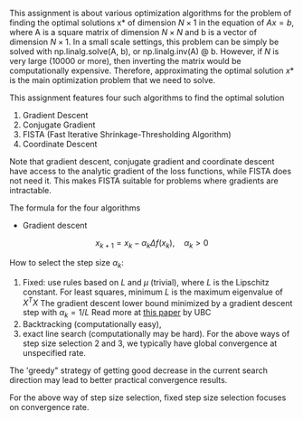 This assignment is about various optimization algorithms for the problem of finding the optimal solutions x* of dimension $N \times 1$ in the equation of $Ax = b$, where A is a square matrix of dimension $N \times N$ and b is a vector of dimension $N \times 1$. In a small scale settings, this problem can be simply be solved with np.linalg.solve(A, b), or np.linalg.inv(A) @ b. However, if $N$ is very large (10000 or more), then inverting the matrix would be computationally expensive. Therefore, approximating the optimal solution $x*$ is the main optimization problem that we need to solve. 

This assignment features four such algorithms to find the optimal solution
1. Gradient Descent
2. Conjugate Gradient
3. FISTA (Fast Iterative Shrinkage-Thresholding Algorithm)
4. Coordinate Descent

Note that gradient descent, conjugate gradient and coordinate descent have access to the analytic gradient of the loss functions, while FISTA does not need it. This makes FISTA suitable for problems where gradients are intractable. 

The formula for the four algorithms
- Gradient descent

$$ x_{k+1}=x_k - \alpha_k \Delta f(x_k), \quad \alpha_k > 0$$


How to select the step size $\alpha_k$: 
1. Fixed: use rules based on $L$ and $\mu$ (trivial), where $L$ is the Lipschitz constant. For least squares, minimum $L$ is the maximum eigenvalue of $X^TX$
The gradient descent lower bound minimized by a gradient descent step with $\alpha_k = 1/L$
Read more at [this paper](https://www.cs.ubc.ca/~schmidtm/Courses/540-W18/L4.pdf) by UBC
2. Backtracking (computationally easy), 
3. exact line search (computationally may be hard). For the above ways of step size selection 2 and 3, we typically have global convergence at unspecified rate. 

The 'greedy" strategy of getting good decrease in the current search direction may lead to better practical convergence results. 

For the above way of step size selection, fixed step size selection focuses on convergence rate. 
